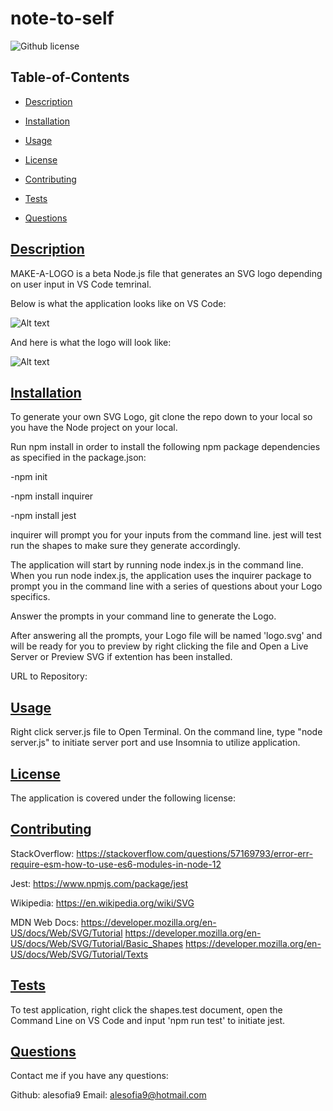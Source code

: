 # note-to-self

![Github license](https://img.shields.io/badge/license-MIT-blue.svg)
  
## Table-of-Contents
  
* [Description](#description)
* [Installation](#installation)
* [Usage](#usage)

* [License](#license)
      
* [Contributing](#contributing)
* [Tests](#tests)
* [Questions](#questions)
    
## [Description](#table-of-contents)
    
MAKE-A-LOGO is a beta Node.js file that generates an SVG logo depending on user input in VS Code temrinal. 

Below is what the application looks like on VS Code:

![Alt text](/Screenshot%202023-10-31%20at%2010.52.09 PM.png)


And here is what the logo will look like:

![Alt text](/Screenshot%202023-10-31%20at%2010.54.13 PM.png)


## [Installation](#table-of-contents)
  
To generate your own SVG Logo, git clone the repo down to your local so you have the Node project on your local.

Run npm install in order to install the following npm package dependencies as specified in the package.json:

-npm init

-npm install inquirer

-npm install jest

inquirer will prompt you for your inputs from the command line. jest will test run the shapes to make sure they generate accordingly.

The application will start by running node index.js in the command line. When you run node index.js, the application uses the inquirer package to prompt you in the command line with a series of questions about your Logo specifics.

Answer the prompts in your command line to generate the Logo.

After answering all the prompts, your Logo file will be named 'logo.svg' and will be ready for you to preview by right clicking the file and Open a Live Server or Preview SVG if extention has been installed.

URL to Repository:
  
## [Usage](#table-of-contents)
  
Right click server.js file to Open Terminal. On the command line, type "node server.js" to initiate server port and use Insomnia to utilize application.
    

## [License](#table-of-contents)
  
The application is covered under the following license:
  
    
[](https://choosealicense.com/licenses/mit/)
      
      
  
## [Contributing](#table-of-contents)
    
StackOverflow: https://stackoverflow.com/questions/57169793/error-err-require-esm-how-to-use-es6-modules-in-node-12 

Jest: https://www.npmjs.com/package/jest

Wikipedia: https://en.wikipedia.org/wiki/SVG

MDN Web Docs: 
https://developer.mozilla.org/en-US/docs/Web/SVG/Tutorial 
https://developer.mozilla.org/en-US/docs/Web/SVG/Tutorial/Basic_Shapes 
https://developer.mozilla.org/en-US/docs/Web/SVG/Tutorial/Texts

## [Tests](#table-of-contents)
  
To test application, right click the shapes.test document, open the Command Line on VS Code and input 'npm run test' to initiate jest.
  
## [Questions](#table-of-contents)

Contact me if you have any questions:

Github: alesofia9 
Email: alesofia9@hotmail.com